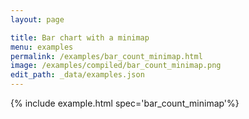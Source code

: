 ```yaml
---
layout: page

title: Bar chart with a minimap
menu: examples
permalink: /examples/bar_count_minimap.html
image: /examples/compiled/bar_count_minimap.png
edit_path: _data/examples.json
---
```




{% include example.html spec='bar_count_minimap'%}

